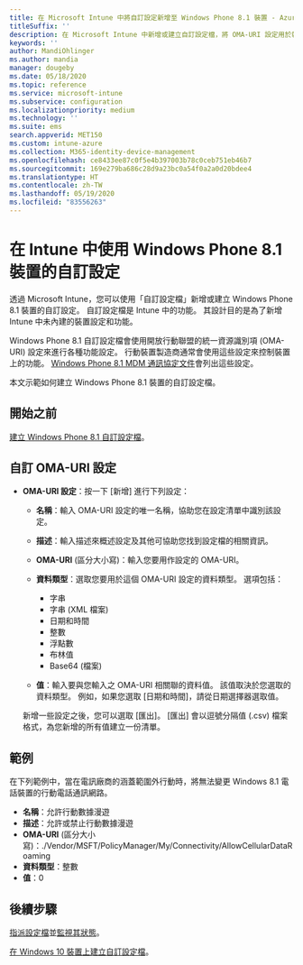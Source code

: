 ```yaml
---
title: 在 Microsoft Intune 中將自訂設定新增至 Windows Phone 8.1 裝置 - Azure | Microsoft Docs
titleSuffix: ''
description: 在 Microsoft Intune 中新增或建立自訂設定檔，將 OMA-URI 設定用於執行 Windows Phone 8.1 的裝置。
keywords: ''
author: MandiOhlinger
ms.author: mandia
manager: dougeby
ms.date: 05/18/2020
ms.topic: reference
ms.service: microsoft-intune
ms.subservice: configuration
ms.localizationpriority: medium
ms.technology: ''
ms.suite: ems
search.appverid: MET150
ms.custom: intune-azure
ms.collection: M365-identity-device-management
ms.openlocfilehash: ce8433ee87c0f5e4b397003b78c0ceb751eb46b7
ms.sourcegitcommit: 169e279ba686c28d9a23bc0a54f0a2a0d20bdee4
ms.translationtype: HT
ms.contentlocale: zh-TW
ms.lasthandoff: 05/19/2020
ms.locfileid: "83556263"
---
```

# <a name="use-custom-settings-for-windows-phone-81-devices-in-intune"></a>在 Intune 中使用 Windows Phone 8.1 裝置的自訂設定

透過 Microsoft Intune，您可以使用「自訂設定檔」新增或建立 Windows Phone 8.1 裝置的自訂設定。 自訂設定檔是 Intune 中的功能。 其設計目的是為了新增 Intune 中未內建的裝置設定和功能。

Windows Phone 8.1 自訂設定檔會使用開放行動聯盟的統一資源識別項 (OMA-URI) 設定來進行各種功能設定。 行動裝置製造商通常會使用這些設定來控制裝置上的功能。 [Windows Phone 8.1 MDM 通訊協定文件](https://docs.microsoft.com/previous-versions/windows/it-pro/windows-phone/dn499787(v=technet.10))會列出這些設定。

本文示範如何建立 Windows Phone 8.1 裝置的自訂設定檔。 

## <a name="before-you-begin"></a>開始之前

[建立 Windows Phone 8.1 自訂設定檔](custom-settings-configure.md)。

## <a name="custom-oma-uri-settings"></a>自訂 OMA-URI 設定

- **OMA-URI 設定**：按一下 [新增] 進行下列設定：

  - **名稱**：輸入 OMA-URI 設定的唯一名稱，協助您在設定清單中識別該設定。
  - **描述**：輸入描述來概述設定及其他可協助您找到設定檔的相關資訊。
  - **OMA-URI** (區分大小寫)：輸入您要用作設定的 OMA-URI。
  - **資料類型**：選取您要用於這個 OMA-URI 設定的資料類型。 選項包括：

    - 字串
    - 字串 (XML 檔案)
    - 日期和時間
    - 整數
    - 浮點數
    - 布林值
    - Base64 (檔案)

  - **值**：輸入要與您輸入之 OMA-URI 相關聯的資料值。 該值取決於您選取的資料類型。 例如，如果您選取 [日期和時間]，請從日期選擇器選取值。

  新增一些設定之後，您可以選取 [匯出]。 [匯出] 會以逗號分隔值 (.csv) 檔案格式，為您新增的所有值建立一份清單。

## <a name="example"></a>範例

在下列範例中，當在電訊廠商的涵蓋範圍外行動時，將無法變更 Windows 8.1 電話裝置的行動電話通訊網路。

- **名稱**：允許行動數據漫遊
- **描述**：允許或禁止行動數據漫遊
- **OMA-URI** (區分大小寫)：./Vendor/MSFT/PolicyManager/My/Connectivity/AllowCellularDataRoaming
- **資料類型**：整數
- **值**：0

## <a name="next-steps"></a>後續步驟

[指派設定檔](device-profile-assign.md)並[監視其狀態](device-profile-monitor.md)。

[在 Windows 10 裝置上建立自訂設定檔](custom-settings-windows-10.md)。
